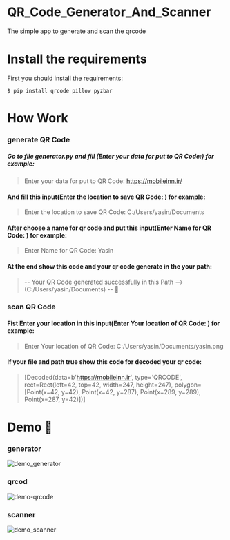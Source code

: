 # QR_Code_Generator_And_Scanner
The simple app to generate and scan the qrcode 
# Install the requirements
First you should install the requirements:
```
$ pip install qrcode pillow pyzbar
```
# How Work
### generate QR Code
##### Go to file generator.py and fill (Enter your data for put to QR Code:) for example: 
> Enter your data for put to QR Code: https://mobileinn.ir/
#### And fill this input(Enter the location to save QR Code: ) for example:
> Enter the location to save QR Code: C:/Users/yasin/Documents
#### After choose a name for qr code and put this input(Enter Name for QR Code: ) for example:
> Enter Name for QR Code: Yasin
#### At the end show this code and your qr code generate in the your path: 
> -- Your QR Code generated successfully in this Path --> (C:/Users/yasin/Documents) -- :tada:

### scan QR Code
#### Fist Enter your location in this input(Enter Your location of QR Code: ) for example:
> Enter Your location of QR Code: C:/Users/yasin/Documents/yasin.png
#### If your file and path true show this code for decoded your qr code:
> [Decoded(data=b'https://mobileinn.ir', type='QRCODE', rect=Rect(left=42, top=42, width=247, height=247), polygon=[Point(x=42, y=42), Point(x=42, y=287), Point(x=289, y=289), Point(x=287, y=42)])]
# Demo 🎉
### generator
![demo_generator](https://user-images.githubusercontent.com/77124662/129473321-116b8d9d-fa3a-45d6-98fb-b8009aa54ef4.PNG)
### qrcod
![demo-qrcode](https://user-images.githubusercontent.com/77124662/129473326-c042d30d-0ebb-4563-8aae-67611b95344d.PNG)
### scanner
![demo_scanner](https://user-images.githubusercontent.com/77124662/129473329-f947f9f7-9897-4c51-bbad-1e29c6899de2.PNG)

